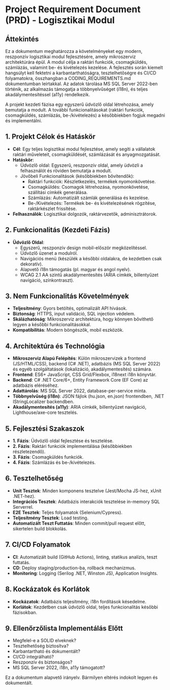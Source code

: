 # Project Requirement Document (PRD) - Logisztikai Modul

## Áttekintés
Ez a dokumentum meghatározza a követelményeket egy modern, reszponzív logisztikai modul fejlesztésére, amely mikroszerviz architektúrára épül. A modul célja a raktári funkciók, csomagküldés, számlázás, valamint be- és kivételezés kezelése. A fejlesztés során kiemelt hangsúlyt kell fektetni a karbantarthatóságra, tesztelhetőségre és CI/CD folyamatokra, összhangban a CODING_REQUIREMENTS.md dokumentumban leírtakkal. Az adatok tárolása MS SQL Server 2022-ben történik, az alkalmazás támogatja a többnyelvűséget (i18n), és teljes akadálymentesítéssel (a11y) rendelkezik.

A projekt kezdeti fázisa egy egyszerű üdvözlő oldal létrehozása, amely bemutatja a modult. A további funkcionalitásokat (raktári funkciók, csomagküldés, számlázás, be-/kivételezés) a későbbiekben fogjuk megadni és implementálni.

## 1. Projekt Célok és Hatáskör
- **Cél**: Egy teljes logisztikai modul fejlesztése, amely segíti a vállalatok raktári műveleteit, csomagküldését, számlázását és anyagmozgatását.
- **Hatáskör**:
  - Üdvözlő oldal: Egyszerű, reszponzív oldal, amely üdvözli a felhasználót és röviden bemutatja a modult.
  - Jövőbeli Funkcionalitások (későbbiekben bővítendők):
    - Raktári funkciók: Készletkezelés, termékek nyomonkövetése.
    - Csomagküldés: Csomagok létrehozása, nyomonkövetése, szállítási címkék generálása.
    - Számlázás: Automatizált számlák generálása és kezelése.
    - Be-/Kivételezés: Termékek be- és kivételezésének rögzítése, raktárkészlet frissítése.
- **Felhasználók**: Logisztikai dolgozók, raktárvezetők, adminisztrátorok.

## 2. Funkcionalitás (Kezdeti Fázis)
- **Üdvözlő Oldal**:
  - Egyszerű, reszponzív design mobil-először megközelítéssel.
  - Üdvözlő üzenet a modulról.
  - Navigációs menü (készülék a későbbi oldalakra, de kezdetben csak dekoratív).
  - Alapvető i18n támogatás (pl. magyar és angol nyelv).
  - WCAG 2.1 AA szintű akadálymentesítés (ARIA címkék, billentyűzet navigáció, színkontraszt).

## 3. Nem Funkcionalitás Követelmények
- **Teljesítmény**: Gyors betöltés, optimalizált API hívások.
- **Biztonság**: HTTPS, input validáció, SQL injection védelem.
- **Skálázhatóság**: Mikroszerviz architektúra, hogy könnyen bővíthető legyen a későbbi funkcionalitásokkal.
- **Kompatibilitás**: Modern böngészők, mobil eszközök.

## 4. Architektúra és Technológia
- **Mikroszerviz Alapú Felépítés**: Külön mikroszervizek a frontend (JS/HTML/CSS), backend (C# .NET), adatbázis (MS SQL Server 2022) és egyéb szolgáltatások (lokalizáció, akadálymentesítés) számára.
- **Frontend**: ES6+ JavaScript, CSS Grid/Flexbox, i18next i18n könyvtár.
- **Backend**: C# .NET Core/6+, Entity Framework Core (EF Core) az adatbázis eléréséhez.
- **Adattárolás**: MS SQL Server 2022, database-per-service minta.
- **Többnyelvűség (i18n)**: JSON fájlok (hu.json, en.json) frontendben, .NET IStringLocalizer backendben.
- **Akadálymentesítés (a11y)**: ARIA címkék, billentyűzet navigáció, Lighthouse/axe-core tesztelés.

## 5. Fejlesztési Szakaszok
- **1. Fázis**: Üdvözlő oldal fejlesztése és tesztelése.
- **2. Fázis**: Raktári funkciók implementálása (későbbiekben részletezendő).
- **3. Fázis**: Csomagküldés funkciók.
- **4. Fázis**: Számlázás és be-/kivételezés.

## 6. Tesztelhetőség
- **Unit Tesztek**: Minden komponens tesztelve (Jest/Mocha JS-hez, xUnit .NET-hez).
- **Integrációs Tesztek**: Adatbázis interakciók tesztelése in-memory SQL Serverrel.
- **E2E Tesztek**: Teljes folyamatok (Selenium/Cypress).
- **Teljesítmény Tesztek**: Load testing.
- **Automatizált Teszt Futtatás**: Minden commit/pull request előtt, sikertelen build blokkolás.

## 7. CI/CD Folyamatok
- **CI**: Automatizált build (GitHub Actions), linting, statikus analízis, teszt futtatás.
- **CD**: Deploy staging/production-ba, rollback mechanizmus.
- **Monitoring**: Logging (Serilog .NET, Winston JS), Application Insights.

## 8. Kockázatok és Korlátok
- **Kockázatok**: Adatbázis teljesítmény, i18n fordítások késedelme.
- **Korlátok**: Kezdetben csak üdvözlő oldal, teljes funkcionalitás későbbi fázisokban.

## 9. Ellenőrzőlista Implementálás Előtt
- Megfelel-e a SOLID elveknek?
- Tesztelhetőség biztosítva?
- Karbantartható és dokumentált?
- CI/CD integrálható?
- Reszponzív és biztonságos?
- MS SQL Server 2022, i18n, a11y támogatott?

Ez a dokumentum alapvető irányelv. Bármilyen eltérés indokolt legyen és dokumentált.
